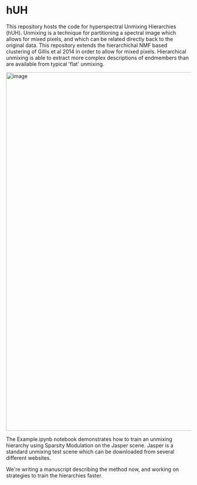 # hUH
This repository hosts the code for hyperspectral Unmixing Hierarchies (hUH). Unmixing is a technique for partitioning a spectral image which allows for mixed pixels, and which can be related directly back to the original data.
This repository extends the hierarchichal NMF based clustering of Gillis et al 2014 in order to allow for mixed pixels. Hierarchical unmixing is able to extract more complex descriptions of endmembers than are available from typical 'flat' unmixing.

<img width="1013" height="976" alt="image" src="https://github.com/user-attachments/assets/7af35acf-5981-4c29-a808-2b4b5e4e8d8d" />

The Example.ipynb notebook demonstrates how to train an unmixing hierarchy using Sparsity Modulation on the Jasper scene. 
Jasper is a standard unmixing test scene which can be downloaded from several different websites.

We're writing a manuscript describing the method now, and working on strategies to train the hierarchies faster. 
